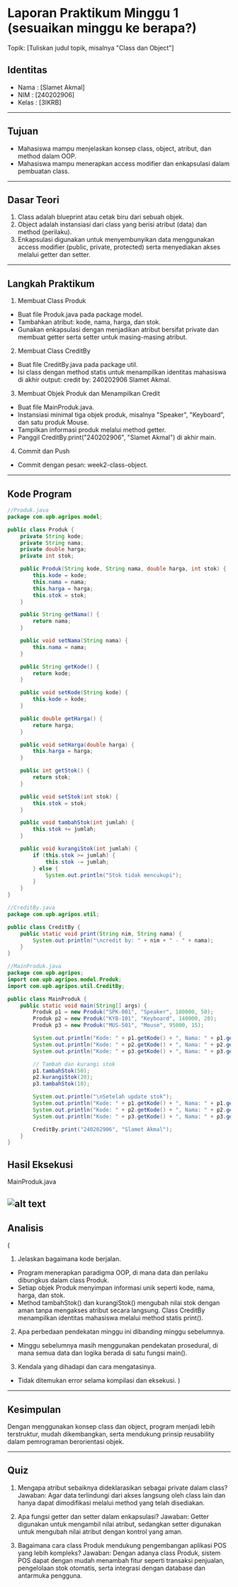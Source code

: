 # Laporan Praktikum Minggu 1 (sesuaikan minggu ke berapa?)
Topik: [Tuliskan judul topik, misalnya "Class dan Object"]

## Identitas
- Nama  : [Slamet Akmal]
- NIM   : [240202906]
- Kelas : [3IKRB]

---

## Tujuan
- Mahasiswa mampu menjelaskan konsep class, object, atribut, dan method dalam OOP.
- Mahasiswa mampu menerapkan access modifier dan enkapsulasi dalam pembuatan class.

---

## Dasar Teori
1. Class adalah blueprint atau cetak biru dari sebuah objek.
2. Object adalah instansiasi dari class yang berisi atribut (data) dan method (perilaku).
3. Enkapsulasi digunakan untuk menyembunyikan data menggunakan access modifier (public, private, protected) serta menyediakan akses melalui getter dan setter.

---

## Langkah Praktikum
1. Membuat Class Produk

- Buat file Produk.java pada package model.
- Tambahkan atribut: kode, nama, harga, dan stok.
- Gunakan enkapsulasi dengan menjadikan atribut bersifat private dan membuat getter serta setter untuk masing-masing atribut.

2. Membuat Class CreditBy

- Buat file CreditBy.java pada package util.
- Isi class dengan method statis untuk menampilkan identitas mahasiswa di akhir output: credit by: 240202906 Slamet Akmal.

3. Membuat Objek Produk dan Menampilkan Credit

- Buat file MainProduk.java.
- Instansiasi minimal tiga objek produk, misalnya "Speaker", "Keyboard", dan satu produk Mouse.
- Tampilkan informasi produk melalui method getter.
- Panggil CreditBy.print("240202906", "Slamet Akmal") di akhir main.

4. Commit dan Push

- Commit dengan pesan: week2-class-object.

---

## Kode Program
```java
//Produk.java
package com.upb.agripos.model;

public class Produk {
    private String kode;
    private String nama;
    private double harga;
    private int stok;

    public Produk(String kode, String nama, double harga, int stok) {
        this.kode = kode;
        this.nama = nama;
        this.harga = harga;
        this.stok = stok;
    }

    public String getNama() {
        return nama;
    }

    public void setNama(String nama) {
        this.nama = nama;
    }

    public String getKode() {
        return kode;
    }

    public void setKode(String kode) {
        this.kode = kode;
    }

    public double getHarga() {
        return harga;
    }

    public void setHarga(double harga) {
        this.harga = harga;
    }

    public int getStok() {
        return stok;
    }

    public void setStok(int stok) {
        this.stok = stok;
    }

    public void tambahStok(int jumlah) {
        this.stok += jumlah;
    }

    public void kurangiStok(int jumlah) {
        if (this.stok >= jumlah) {
            this.stok -= jumlah;
        } else {
            System.out.println("Stok tidak mencukupi");
        }
    }
}
```

```java
//CreditBy.java
package com.upb.agripos.util;

public class CreditBy {
    public static void print(String nim, String nama) {
        System.out.println("\ncredit by: " + nim + " - " + nama);
    }
}
```

```java
//MainProduk.java
package com.upb.agripos;
import com.upb.agripos.model.Produk;
import com.upb.agripos.util.CreditBy;

public class MainProduk {
    public static void main(String[] args) {
        Produk p1 = new Produk("SPK-001", "Speaker", 180000, 50);
        Produk p2 = new Produk("KYB-101", "Keyboard", 140000, 20);
        Produk p3 = new Produk("MUS-501", "Mouse", 95000, 15);

        System.out.println("Kode: " + p1.getKode() + ", Nama: " + p1.getNama() + ", Harga: " + p1.getHarga() + ", Stok: " + p1.getStok());
        System.out.println("Kode: " + p2.getKode() + ", Nama: " + p2.getNama() + ", Harga: " + p2.getHarga() + ", Stok: " + p2.getStok());
        System.out.println("Kode: " + p3.getKode() + ", Nama: " + p3.getNama() + ", Harga: " + p3.getHarga() + ", Stok: " + p3.getStok());

        // Tambah dan kurangi stok
        p1.tambahStok(50);
        p2.kurangiStok(20);
        p3.tambahStok(10);

        System.out.println("\nSetelah update stok");
        System.out.println("Kode: " + p1.getKode() + ", Nama: " + p1.getNama() + ", Harga: " + p1.getHarga() + ", Stok:" + p1.getStok());
        System.out.println("Kode: " + p2.getKode() + ", Nama: " + p2.getNama() + ", Harga: " + p2.getHarga() + ", Stok:" + p2.getStok());
        System.out.println("Kode: " + p3.getKode() + ", Nama: " + p3.getNama() + ", Harga: " + p3.getHarga() + ", Stok:" + p3.getStok());

        CreditBy.print("240202906", "Slamet Akmal");
    }
}
```

## Hasil Eksekusi
MainProduk.java

![alt text](https://github.com/SlametAkmal/oop-202501-240202906/blob/main/praktikum/week2-class-object/screenshots/Hasil.png?raw=true)
---

## Analisis
(
1. Jelaskan bagaimana kode berjalan.
- Program menerapkan paradigma OOP, di mana data dan perilaku dibungkus dalam class Produk.
- Setiap objek Produk menyimpan informasi unik seperti kode, nama, harga, dan stok.
- Method tambahStok() dan kurangiStok() mengubah nilai stok dengan aman tanpa mengakses atribut secara langsung.
Class CreditBy menampilkan identitas mahasiswa melalui method statis print().

2. Apa perbedaan pendekatan minggu ini dibanding minggu sebelumnya.  
- Minggu sebelumnya masih menggunakan pendekatan prosedural, di mana semua data dan logika berada di satu fungsi main().

3. Kendala yang dihadapi dan cara mengatasinya. 
 - Tidak ditemukan error selama kompilasi dan eksekusi.
)
---

## Kesimpulan
Dengan menggunakan konsep class dan object, program menjadi lebih terstruktur, mudah dikembangkan, serta mendukung prinsip reusability dalam pemrograman berorientasi objek.

---

## Quiz
1. Mengapa atribut sebaiknya dideklarasikan sebagai     private dalam class? Jawaban: Agar data terlindungi dari akses langsung oleh class lain dan hanya dapat dimodifikasi melalui method yang telah disediakan.  

2. Apa fungsi getter dan setter dalam enkapsulasi? Jawaban: Getter digunakan untuk mengambil nilai atribut, sedangkan setter digunakan untuk mengubah nilai atribut dengan kontrol yang aman.

3. Bagaimana cara class Produk mendukung pengembangan aplikasi POS yang lebih kompleks? Jawaban: Dengan adanya class Produk, sistem POS dapat dengan mudah menambah fitur seperti transaksi penjualan, pengelolaan stok otomatis, serta integrasi dengan database dan antarmuka pengguna.
